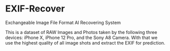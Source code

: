 # EXIF-Recover
Exchangeable Image File Format AI Recovering System

This is a dataset of RAW Images and Photos taken by the following three devices: iPhone X, iPhone 12 Pro, and the Sony A8 Camera. With that we use the highest quality of all image shots and extract the EXIF for prediction. 

